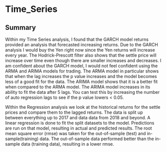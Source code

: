 # Time_Series
## Summary
Within my Time Series analysis, I found that the GARCH model returns provided an analysis that forecasted increasing returns. Due to the GARCH analysis I would buy the Yen right now since the Yen returns will increase every year. The Hodrick-Prescott filter also shows that the settle price will increase over time even though there are smaller increases and decreases. I am confident about the GARCH model, I would not feel confident using the ARMA and ARIMA models for trading. The ARMA model in particular shows that when the lag increases the p value increases and the model becomes less of a good fit for the data. The ARIMA model shows that it is a better fit when compared to the ARMA model. The ARIMA model increases in its ability to fit the data after 5 lags. You can test this by increasing the number of auto regression lags to see if the p value lowers < 0.05.

Within the Regression analysis we look at the historical returns for the settle prices and compare them to the lagged returns. The data is split up between everything up to 2017 and data data from 2018 and beyond. A linear regression is done to fit the split datasets to the model. Predictions are run on that model, resulting in actual and predicted results. The root mean square error (rmse) was taken for the out-of-sample (test) and in-sample(training) data. The out-of-sample data performed better than the in-sample data (training data), resulting in a lower rmse.